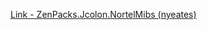 [Link - ZenPacks.Jcolon.NortelMibs (nyeates)](https://github.com/nyeates/ZenPacks.Jcolon.NortelMibs)
